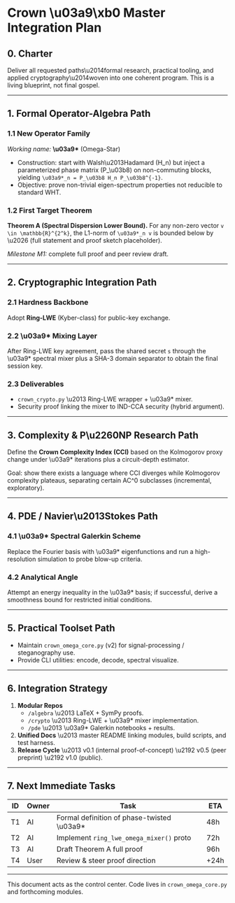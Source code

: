 # Crown \u03a9\xb0 Master Integration Plan

## 0. Charter

Deliver all requested paths\u2014formal research, practical tooling, and applied
cryptography\u2014woven into one coherent program. This is a living blueprint, not
final gospel.

---

## 1. Formal Operator-Algebra Path

### 1.1 New Operator Family

*Working name:* **\u03a9\*** (Omega-Star)

* Construction: start with Walsh\u2013Hadamard (H_n) but inject a parameterized
  phase matrix (P_\u03b8) on non-commuting blocks, yielding ``\u03a9*_n = P_\u03b8 H_n P_\u03b8^{-1}``.
* Objective: prove non-trivial eigen-spectrum properties not reducible to
  standard WHT.

### 1.2 First Target Theorem

**Theorem A (Spectral Dispersion Lower Bound).** For any non-zero vector
``v \in \mathbb{R}^{2^k}``, the L1-norm of ``\u03a9*_n v`` is bounded below by \u2026
(full statement and proof sketch placeholder).

*Milestone M1:* complete full proof and peer review draft.

---

## 2. Cryptographic Integration Path

### 2.1 Hardness Backbone

Adopt **Ring-LWE** (Kyber-class) for public-key exchange.

### 2.2 \u03a9* Mixing Layer

After Ring-LWE key agreement, pass the shared secret ``s`` through the \u03a9*
 spectral mixer plus a SHA-3 domain separator to obtain the final session key.

### 2.3 Deliverables

* `crown_crypto.py` \u2013 Ring-LWE wrapper + \u03a9* mixer.
* Security proof linking the mixer to IND-CCA security (hybrid argument).

---

## 3. Complexity & P\u2260NP Research Path

Define the **Crown Complexity Index (CCI)** based on the Kolmogorov proxy change
under \u03a9* iterations plus a circuit-depth estimator.

Goal: show there exists a language where CCI diverges while Kolmogorov
complexity plateaus, separating certain AC^0 subclasses (incremental,
exploratory).

---

## 4. PDE / Navier\u2013Stokes Path

### 4.1 \u03a9* Spectral Galerkin Scheme

Replace the Fourier basis with \u03a9* eigenfunctions and run a high-resolution
simulation to probe blow-up criteria.

### 4.2 Analytical Angle

Attempt an energy inequality in the \u03a9* basis; if successful, derive a
smoothness bound for restricted initial conditions.

---

## 5. Practical Toolset Path

* Maintain `crown_omega_core.py` (v2) for signal-processing / steganography use.
* Provide CLI utilities: encode, decode, spectral visualize.

---

## 6. Integration Strategy

1. **Modular Repos**
   * `/algebra` \u2013 LaTeX + SymPy proofs.
   * `/crypto` \u2013 Ring-LWE + \u03a9* mixer implementation.
   * `/pde` \u2013 \u03a9* Galerkin notebooks + results.
2. **Unified Docs** \u2013 master README linking modules, build scripts, and test
   harness.
3. **Release Cycle** \u2013 v0.1 (internal proof-of-concept) \u2192 v0.5 (peer
   preprint) \u2192 v1.0 (public).

---

## 7. Next Immediate Tasks

| ID | Owner | Task                                      | ETA |
| -- | ----- | ----------------------------------------- | --- |
| T1 | AI    | Formal definition of phase-twisted \u03a9*   | 48h |
| T2 | AI    | Implement `ring_lwe_omega_mixer()` proto  | 72h |
| T3 | AI    | Draft Theorem A full proof                | 96h |
| T4 | User  | Review & steer proof direction            | +24h |

---

This document acts as the control center. Code lives in
`crown_omega_core.py` and forthcoming modules.
